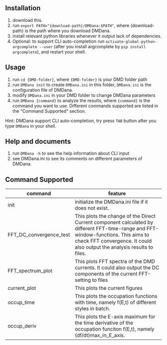 ## Installation

1. download this.
2. run ```export PATH="{download-path}/DMDana:$PATH"```, where {download-path} is the path where you download DMDana.
3. install relevant python libraries whenever it output lack of dependencies.
4. Optional: to support CLI auto-completion run ```activate-global-python-argcomplete --user``` (after you install argcomplete by ```pip install argcomplete```), and restart your shell.
## Usage
1. run ```cd {DMD-folder}```, where ```{DMD-folder}``` is your DMD folder path
2. run ```DMDana init``` to create ```DMDana.ini``` in this folder, ```DMDana.ini``` is the configuration file of DMDana.
3. modify ```DMDana.ini``` in your DMD folder to change DMDana parameters
4. run ```DMDana {command}``` to analyze the results, where ```{command}``` is the command you want to use. Different commands supported are listed in the "Command Supported" section.

Hint: DMDana support CLI auto-completion, try press ```TAB``` button after you type ```DMDana``` in your shell.

## Help and documents
1. run ```DMDana -h``` to see the help information about CLI input
2. see DMDana.ini to see its comments on different parameters of DMDana.

## Command Supported
| command | feature |
| ---- | ---- |
|init|initialize the DMDana.ini file if it does not exist.|
|FFT_DC_convergence_test|This plots the change of the Direct Current component calculated by different FFT-time-range and FFT-window-functions. This aims to check FFT convergence. It could also output the analysis results to files.|
|FFT_spectrum_plot|This plots FFT spectra of the DMD currents. It could also output the DC components of the current FFT-setting to files|
|current_plot|This plots the current figures|
|occup_time|This plots the occupation functions with time, namely f(E,t)  of different styles in batch.|
|occup_deriv|This plots the E-axis maximum for the time derivative of the occupation funciton f(E,t), namely (df/dt)max_in_E_axis.|


